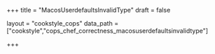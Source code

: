 +++
title = "MacosUserdefaultsInvalidType"
draft = false

layout = "cookstyle_cops"
data_path = ["cookstyle","cops_chef_correctness_macosuserdefaultsinvalidtype"]

+++

<!-- The content of this page is automatically generated from the
cops_chef_correctness_macosuserdefaultsinvalidtype.yml file in github.com/chef/cookstyle/blob/main/docs-chef-io/data/cookstyle/. -->
